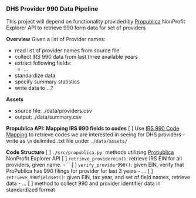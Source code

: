 ### DHS Provider 990 Data Pipeline

This project will depend on functionality provided by [Propublica](https://projects.propublica.org/nonprofits/api) NonProfit Explorer API to retrieve 990 form data for set of providers


**Overview**
Given a list of Provider names:
- read list of provider names from source file
- collect IRS 990 data from last three available years
- extract following fields:
    - ...
- standardize data
- specify summary statistics 
- write data to ...?


**Assets**
- source file: ./data/providers.csv
- output: ./data/summary.csv


**Propublica API: Mapping IRS 990 fields to codes**
[ ] Use [IRS 990 Code Mapping](https://www.irs.gov/pub/irs-soi/12eofinextractdoc.xls) to retrieve codes we are interested in seeing for DHS providers
    - write as `\n` delimited .txt file under `./data/assets/`

**Code Structure**
[ ] `./src/propublica.py`: methods utilizing [Propublica](https://projects.propublica.org/nonprofits/api) NonProfit Explorer API
    [ ] `retrieve_providerein()`: retrieve IRS EIN for all providers, given name.
        - ``
    [ ] `verify_provider990()`: given EIN, verify that ProPublica has 990 filings for provider for last 3 years
        - ...
    [ ] `retrieve_990fieldset()`: given EIN, tax year, and set of field names, retrieve data
	- ...
    [ ] method to collect 990 and provider identifier data in standardized format





